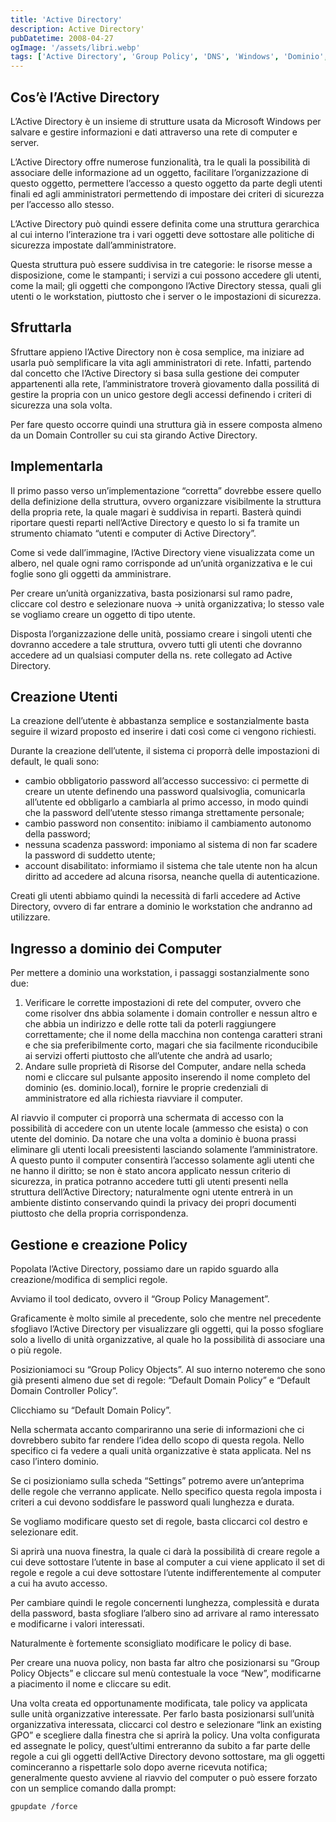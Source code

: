 ```yaml
---
title: 'Active Directory'
description: Active Directory'
pubDatetime: 2008-04-27
ogImage: '/assets/libri.webp'
tags: ['Active Directory', 'Group Policy', 'DNS', 'Windows', 'Dominio', 'GPM', 'GPO', 'User']
---
```


## Cos’è l’Active Directory

L’Active Directory è un insieme di strutture usata da Microsoft Windows per salvare e gestire informazioni e dati attraverso una rete di computer e server.

L’Active Directory offre numerose funzionalità, tra le quali la possibilità di associare delle informazione ad un oggetto, facilitare l’organizzazione di questo oggetto, permettere l’accesso a questo oggetto da parte degli utenti finali ed agli amministratori permettendo di impostare dei criteri di sicurezza per l’accesso allo stesso.

L’Active Directory può quindi essere definita come una struttura gerarchica al cui interno l’interazione tra i vari oggetti deve sottostare alle politiche di sicurezza impostate dall’amministratore.

Questa struttura può essere suddivisa in tre categorie: le risorse messe a disposizione, come le stampanti; i servizi a cui possono accedere gli utenti, come la mail; gli oggetti che compongono l’Active Directory stessa, quali gli utenti o le workstation, piuttosto che i server o le impostazioni di sicurezza.

## Sfruttarla

Sfruttare appieno l’Active Directory non è cosa semplice, ma iniziare ad usarla può semplificare la vita agli amministratori di rete. Infatti, partendo dal concetto che l’Active Directory si basa sulla gestione dei computer appartenenti alla rete, l’amministratore troverà giovamento dalla possilitá di gestire la propria con un unico gestore degli accessi definendo i criteri di sicurezza una sola volta.

Per fare questo occorre quindi una struttura già in essere composta almeno da un Domain Controller su cui sta girando Active Directory.

## Implementarla

Il primo passo verso un’implementazione “corretta” dovrebbe essere quello della definizione della struttura, ovvero organizzare visibilmente la struttura della propria rete, la quale magari è suddivisa in reparti. Basterà quindi riportare questi reparti nell’Active Directory e questo lo si fa tramite un strumento chiamato “utenti e computer di Active Directory”.

Come si vede dall’immagine, l’Active Directory viene visualizzata come un albero, nel quale ogni ramo corrisponde ad un’unità organizzativa e le cui foglie sono gli oggetti da amministrare.

Per creare un’unità organizzativa, basta posizionarsi sul ramo padre, cliccare col destro e selezionare nuova → unità organizzativa; lo stesso vale se vogliamo creare un oggetto di tipo utente.

Disposta l’organizzazione delle unità, possiamo creare i singoli utenti che dovranno accedere a tale struttura, ovvero tutti gli utenti che dovranno accedere ad un qualsiasi computer della ns. rete collegato ad Active Directory.

## Creazione Utenti

La creazione dell’utente è abbastanza semplice e sostanzialmente basta seguire il wizard proposto ed inserire i dati così come ci vengono richiesti.

Durante la creazione dell’utente, il sistema ci proporrà delle impostazioni di default, le quali sono:

- cambio obbligatorio password all’accesso successivo: ci permette di creare un utente definendo una password qualsivoglia, comunicarla all’utente ed obbligarlo a cambiarla al primo accesso, in modo quindi che la password dell’utente stesso rimanga strettamente personale;
- cambio password non consentito: inibiamo il cambiamento autonomo della password;
- nessuna scadenza password: imponiamo al sistema di non far scadere la password di suddetto utente;
- account disabilitato: informiamo il sistema che tale utente non ha alcun diritto ad accedere ad alcuna risorsa, neanche quella di autenticazione.

Creati gli utenti abbiamo quindi la necessità di farli accedere ad Active Directory, ovvero di far entrare a dominio le workstation che andranno ad utilizzare.

## Ingresso a dominio dei Computer

Per mettere a dominio una workstation, i passaggi sostanzialmente sono due:

1. Verificare le corrette impostazioni di rete del computer, ovvero che come risolver dns abbia solamente i domain controller e nessun altro e che abbia un indirizzo e delle rotte tali da poterli raggiungere correttamente; che il nome della macchina non contenga caratteri strani e che sia preferibilmente corto, magari che sia facilmente riconducibile ai servizi offerti piuttosto che all’utente che andrà ad usarlo;
2. Andare sulle proprietà di Risorse del Computer, andare nella scheda nomi e cliccare sul pulsante apposito inserendo il nome completo del dominio (es. dominio.local), fornire le proprie credenziali di amministratore ed alla richiesta riavviare il computer.

Al riavvio il computer ci proporrà una schermata di accesso con la possibilità di accedere con un utente locale (ammesso che esista) o con utente del dominio. Da notare che una volta a dominio è buona prassi eliminare gli utenti locali preesistenti lasciando solamente l’amministratore.
 A questo punto il computer consentirà l’accesso solamente agli utenti che ne hanno il diritto; se non è stato ancora applicato nessun criterio di sicurezza, in pratica potranno accedere tutti gli utenti presenti nella struttura dell’Active Directory; naturalmente ogni utente entrerà in un ambiente distinto conservando quindi la privacy dei propri documenti piuttosto che della propria corrispondenza.

## Gestione e creazione Policy

Popolata l’Active Directory, possiamo dare un rapido sguardo alla creazione/modifica di semplici regole.

Avviamo il tool dedicato, ovvero il “Group Policy Management”.

Graficamente è molto simile al precedente, solo che mentre nel precedente sfogliavo l’Active Directory per visualizzare gli oggetti, qui la posso sfogliare solo a livello di unità organizzative, al quale ho la possibilità di associare una o più regole.

Posizioniamoci su “Group Policy Objects”. Al suo interno noteremo che sono già presenti almeno due set di regole: “Default Domain Policy” e “Default Domain Controller Policy”.

Clicchiamo su “Default Domain Policy”.

Nella schermata accanto compariranno una serie di informazioni che ci dovrebbero subito far rendere l’idea dello scopo di questa regola. Nello specifico ci fa vedere a quali unità organizzative è stata applicata. Nel ns caso l’intero dominio.

Se ci posizioniamo sulla scheda “Settings” potremo avere un’anteprima delle regole che verranno applicate. Nello specifico questa regola imposta i criteri a cui devono soddisfare le password quali lunghezza e durata.

Se vogliamo modificare questo set di regole, basta cliccarci col destro e selezionare edit.

Si aprirà una nuova finestra, la quale ci darà la possibilità di creare regole a cui deve sottostare l’utente in base al computer a cui viene applicato il set di regole e regole a cui deve sottostare l’utente indifferentemente al computer a cui ha avuto accesso.

Per cambiare quindi le regole concernenti lunghezza, complessità e durata della password, basta sfogliare l’albero sino ad arrivare al ramo interessato e modificarne i valori interessati.

Naturalmente è fortemente sconsigliato modificare le policy di base.

Per creare una nuova policy, non basta far altro che posizionarsi su “Group Policy Objects” e cliccare sul menù contestuale la voce “New”, modificarne a piacimento il nome e cliccare su edit.

Una volta creata ed opportunamente modificata, tale policy va applicata sulle unità organizzative interessate. Per farlo basta posizionarsi sull’unità organizzativa interessata, cliccarci col destro e selezionare “link an existing GPO” e scegliere dalla finestra che si aprirà la policy. Una volta configurata ed assegnate le policy, quest’ultimi entreranno da subito a far parte delle regole a cui gli oggetti dell’Active Directory devono sottostare, ma gli oggetti cominceranno a rispettarle solo dopo averne ricevuta notifica; generalmente questo avviene al riavvio del computer o può essere forzato con un semplice comando dalla prompt:
```sh
gpupdate /force
```
